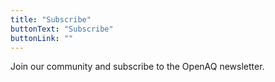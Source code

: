 ```yaml
---
title: "Subscribe"
buttonText: "Subscribe"
buttonLink: ""
---
```


Join our community and subscribe to the OpenAQ newsletter.
